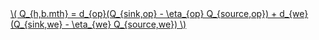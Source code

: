 <a href="/eco2_guide_center/1.%20ECO2%20Logic%20Guide/Hee1_Equation_List.html" class="equation-link" target="_blank" rel="noopener noreferrer">
  \( Q_{h,b.mth} = d_{op}(Q_{sink,op} - \eta_{op} Q_{source,op}) + d_{we}(Q_{sink,we} - \eta_{we} Q_{source,we}) \)
</a>
